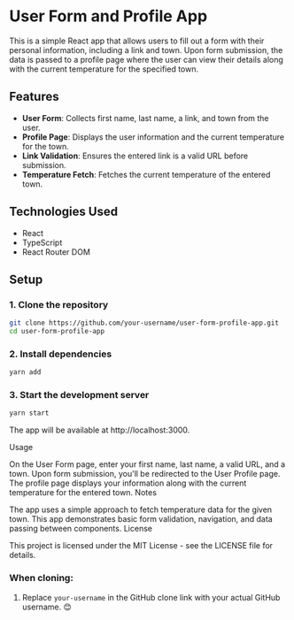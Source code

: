 # User Form and Profile App

This is a simple React app that allows users to fill out a form with their personal information, including a link and town. Upon form submission, the data is passed to a profile page where the user can view their details along with the current temperature for the specified town.

## Features
- **User Form**: Collects first name, last name, a link, and town from the user.
- **Profile Page**: Displays the user information and the current temperature for the town.
- **Link Validation**: Ensures the entered link is a valid URL before submission.
- **Temperature Fetch**: Fetches the current temperature of the entered town.

## Technologies Used
- React
- TypeScript
- React Router DOM

## Setup

### 1. Clone the repository
```bash
git clone https://github.com/your-username/user-form-profile-app.git
cd user-form-profile-app
```
### 2. Install dependencies 
```bash
yarn add
```
### 3. Start the development server
```bash
yarn start
```
The app will be available at http://localhost:3000.

Usage

On the User Form page, enter your first name, last name, a valid URL, and a town.
Upon form submission, you'll be redirected to the User Profile page.
The profile page displays your information along with the current temperature for the entered town.
Notes

The app uses a simple approach to fetch temperature data for the given town.
This app demonstrates basic form validation, navigation, and data passing between components.
License

This project is licensed under the MIT License - see the LICENSE file for details.


### When cloning:
1. Replace `your-username` in the GitHub clone link with your actual GitHub username.  😊


